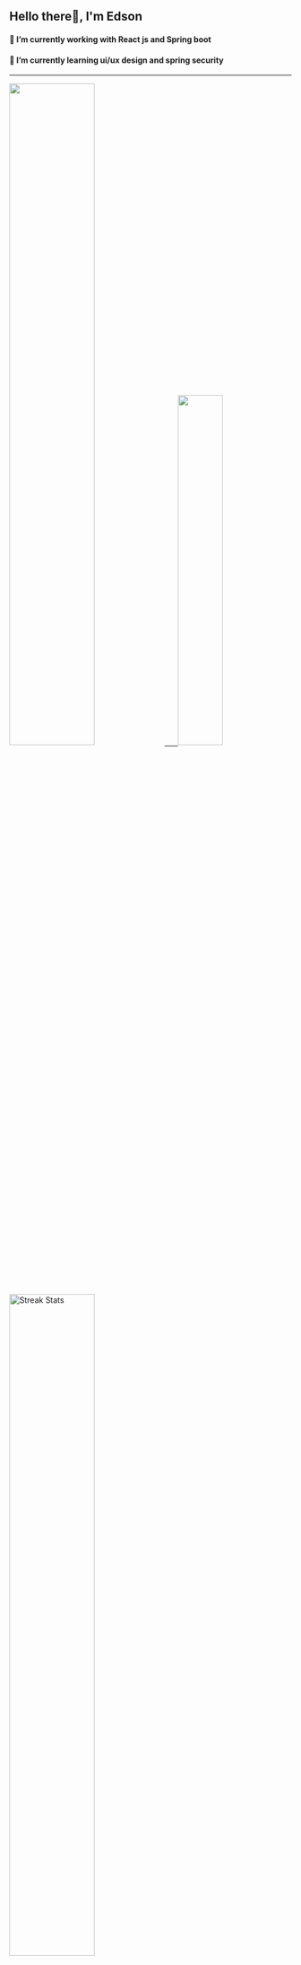 
## Hello there👋, I'm Edson 

#### 🔭 I’m currently working with React js and Spring boot 
#### 🌱 I’m currently learning ui/ux design and spring security
---
    
  

 <p align="left">
  <a href="https://github.com/EdsonNhancale">
  <img width=55% src="https://github-readme-stats.vercel.app/api?username=EdsonNhancale&show_icons=true&theme=dracula&include_all_commits=true&count_private=true"/>&nbsp;&nbsp;&nbsp;&nbsp;&nbsp;
  <img  width=40% src="https://github-readme-stats.vercel.app/api/top-langs/?username=EdsonNhancale&layout=compact&langs_count=7&theme=dracula"/>
</p>

  <p align="left">
    <a href="https://github.com/EdsonNhancale"><img width=55% alt="Streak Stats" src="https://github-readme-streak-stats.herokuapp.com/?user=EdsonNhancale&theme=dracula"/></a>
   </p>

 
 <!--START_SECTION:waka-->

```txt
From: 16 November 2022 - To: 05 August 2023

Total Time: 518 hrs 35 mins

JavaScript        372 hrs 41 mins ██████████████████░░░░░░░   71.87 %
TypeScript        79 hrs 43 mins  ████░░░░░░░░░░░░░░░░░░░░░   15.37 %
Dart              14 hrs 6 mins   ▓░░░░░░░░░░░░░░░░░░░░░░░░   02.72 %
JSON              11 hrs 52 mins  ▓░░░░░░░░░░░░░░░░░░░░░░░░   02.29 %
Other             9 hrs 32 mins   ▒░░░░░░░░░░░░░░░░░░░░░░░░   01.84 %
```

<!--END_SECTION:waka-->

<div> 
  <a href="www.linkedin.com/in/edson-nhancale-7849781a6" target="_blank"><img src="https://img.shields.io/badge/-LinkedIn-%230077B5?style=for-the-badge&logo=linkedin&logoColor=white" target="_blank"></a> 

</div>

